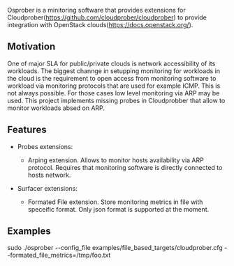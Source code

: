Osprober is a minitoring software that provides extensions for Cloudprober(https://github.com/cloudprober/cloudprober)
to provide integration with OpenStack clouds(https://docs.openstack.org/).

## Motivation

One of major SLA for public/private clouds is network accessibility of its workloads.
The biggest channge in setupping monitoring for workloads in the cloud is the requirement
to open access from monitoring software to workload via monitoring protocols that are used
for example ICMP. This is not always possible. For those cases low level monitoring via
ARP may be used. This project implements missing probes in Cloudprobber that allow to
monitor workloads absed on ARP.

## Features

- Probes extensions:

  - Arping extension. Allows to monitor hosts availability via ARP protocol. Requires that
    monitoring software is directly connected to hosts network. 

- Surfacer extensions:

  - Formated File extension. Store monitoring metrics in file with speceific format. Only
    json format is supported at the moment.

## Examples

sudo ./osprober --config_file examples/file_based_targets/cloudprober.cfg   --formated_file_metrics=/tmp/foo.txt
